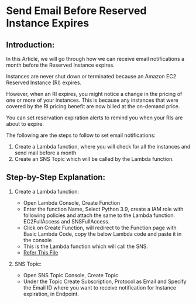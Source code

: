 # Send Email Before Reserved Instance Expires
## Introduction:
In this Article, we will go through how we can receive email notifications a month before the Reserved Instance expires.

Instances are never shut down or terminated because an Amazon EC2 Reserved Instance (RI) expires.

However, when an RI expires, you might notice a change in the pricing of one or more of your instances. This is because any instances that were covered by the RI pricing benefit are now billed at the on-demand price.

You can set reservation expiration alerts to remind you when your RIs are about to expire.

The following are the steps to follow to set email notifications:
1. Create a Lambda function, where you will check for all the instances and send mail before a month
2. Create an SNS Topic which will be called by the Lambda function.

## Step-by-Step Explanation:
1. Create a Lambda function:
      * Open Lambda Console, Create Function
      * Enter the function Name, Select Python 3.9, create a IAM role with following policies and attach the same to the Lambda function. EC2FullAccess and SNSFullAccess.
      * Click on Create Function, will redirect to the Function page with Basic Lambda Code, copy the below Lambda code and paste it in the console
      * This is the Lambda function which will call the SNS.
      * [Refer This File](https://github.com/KAJOLMEHTAA/Reserved_Instance/blob/main/RI.py)

2. SNS Topic:
      * Open SNS Topic Console, Create Topic
      * Under the Topic Create Subscription, Protocol as Email and Specify the Email ID where you want to receive notification for Instance expiration, in Endpoint.
